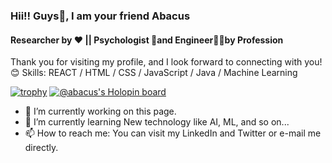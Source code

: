 ### Hii!! Guys👋, I am your friend Abacus 
#### Researcher by ❤️ || Psychologist 🧠and Engineer👨‍💻by Profession

Thank you for visiting my profile, and I look forward to connecting with you!😊
Skills:  REACT / HTML / CSS / JavaScript / Java / Machine Learning 

[![trophy](https://github-profile-trophy.vercel.app/?username=AnuragSharma5893)](https://github.com/AnuragSharma5893/github-profile-trophy)
[![@abacus's Holopin board](https://holopin.io/api/user/board?user=abacus)](https://holopin.io/@abacus)



- 🔭 I’m currently working on this page. 
- 🌱 I’m currently learning New technology like AI, ML, and so on... 
- 📫 How to reach me: You can visit my LinkedIn and Twitter or e-mail me directly. 
